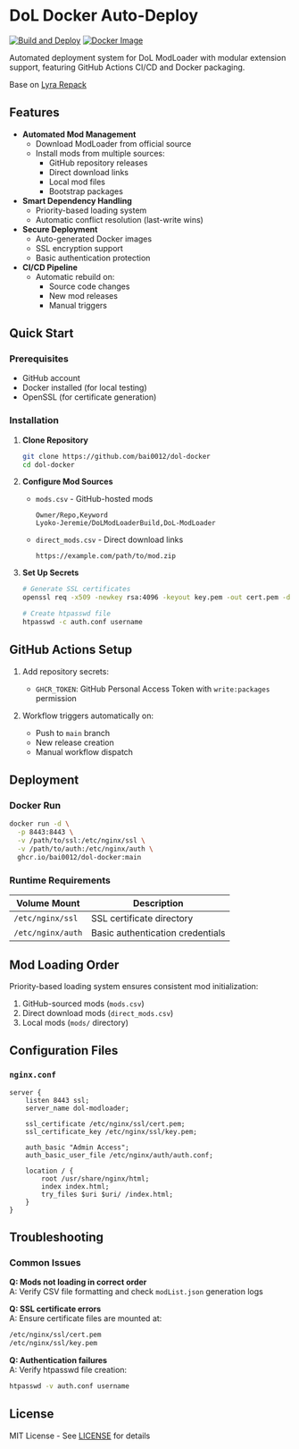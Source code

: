 # DoL Docker Auto-Deploy

[![Build and Deploy](https://github.com/bai0012/dol-docker/actions/workflows/build.yml/badge.svg)](https://github.com/bai0012/dol-docker/actions/workflows/build.yml)
[![Docker Image](https://img.shields.io/badge/dynamic/json?url=https://github.com/bai0012/dol-docker/pkgs/container/dol-docker&label=Docker%20Image&query=$.name&color=blue)](https://github.com/bai0012/dol-docker/pkgs/container/dol-docker)

Automated deployment system for DoL ModLoader with modular extension support, featuring GitHub Actions CI/CD and Docker packaging.

Base on [Lyra Repack](https://github.com/DoL-Lyra/Lyra)

## Features

- **Automated Mod Management**
  - Download ModLoader from official source
  - Install mods from multiple sources:
    - GitHub repository releases
    - Direct download links
    - Local mod files
    - Bootstrap packages
- **Smart Dependency Handling**
  - Priority-based loading system
  - Automatic conflict resolution (last-write wins)
- **Secure Deployment**
  - Auto-generated Docker images
  - SSL encryption support
  - Basic authentication protection
- **CI/CD Pipeline**
  - Automatic rebuild on:
    - Source code changes
    - New mod releases
    - Manual triggers

## Quick Start

### Prerequisites
- GitHub account
- Docker installed (for local testing)
- OpenSSL (for certificate generation)

### Installation

1. **Clone Repository**
   ```bash
   git clone https://github.com/bai0012/dol-docker
   cd dol-docker
   ```

2. **Configure Mod Sources**
   - `mods.csv` - GitHub-hosted mods
     ```csv
     Owner/Repo,Keyword
     Lyoko-Jeremie/DoLModLoaderBuild,DoL-ModLoader
     ```
   - `direct_mods.csv` - Direct download links
     ```csv
     https://example.com/path/to/mod.zip
     ```

3. **Set Up Secrets**
   ```bash
   # Generate SSL certificates
   openssl req -x509 -newkey rsa:4096 -keyout key.pem -out cert.pem -days 365
   
   # Create htpasswd file
   htpasswd -c auth.conf username
   ```

## GitHub Actions Setup

1. Add repository secrets:
   - `GHCR_TOKEN`: GitHub Personal Access Token with `write:packages` permission

2. Workflow triggers automatically on:
   - Push to `main` branch
   - New release creation
   - Manual workflow dispatch

## Deployment

### Docker Run
```bash
docker run -d \
  -p 8443:8443 \
  -v /path/to/ssl:/etc/nginx/ssl \
  -v /path/to/auth:/etc/nginx/auth \
  ghcr.io/bai0012/dol-docker:main
```

### Runtime Requirements
| Volume Mount         | Description                     |
|----------------------|---------------------------------|
| `/etc/nginx/ssl`     | SSL certificate directory       |
| `/etc/nginx/auth`    | Basic authentication credentials|

## Mod Loading Order
Priority-based loading system ensures consistent mod initialization:
1. GitHub-sourced mods (`mods.csv`)
2. Direct download mods (`direct_mods.csv`)
3. Local mods (`mods/` directory)

## Configuration Files

### `nginx.conf`
```nginx
server {
    listen 8443 ssl;
    server_name dol-modloader;
    
    ssl_certificate /etc/nginx/ssl/cert.pem;
    ssl_certificate_key /etc/nginx/ssl/key.pem;
    
    auth_basic "Admin Access";
    auth_basic_user_file /etc/nginx/auth/auth.conf;

    location / {
        root /usr/share/nginx/html;
        index index.html;
        try_files $uri $uri/ /index.html;
    }
}
```

## Troubleshooting

### Common Issues
**Q: Mods not loading in correct order**  
A: Verify CSV file formatting and check `modList.json` generation logs

**Q: SSL certificate errors**  
A: Ensure certificate files are mounted at:
```bash
/etc/nginx/ssl/cert.pem
/etc/nginx/ssl/key.pem
```

**Q: Authentication failures**  
A: Verify htpasswd file creation:
```bash
htpasswd -v auth.conf username
```

## License
MIT License - See [LICENSE](LICENSE) for details
